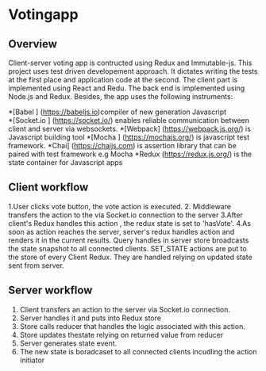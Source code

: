 # Votingapp


## Overview 
Client-server voting app is contructed using Redux and Immutable-js. 
This project uses test driven developement approach. It dictates 
writing the tests at the first place and application code at the second. The client part  is implemented  using React and Redu. The back end is implemented  using Node.js and Redux. Besides, the app uses the following instruments: 

*[Babel ] (https://babeljs.io)compiler of new generation Javascript                
*[Socket.io ] (https://socket.io/) enables reliable communication between client and server via websockets.
*[Webpack] (https://webpack.js.org/) is Javascript building tool
*[Mocha ] (https://mochajs.org/) is javascript test framework.
*Chai] (https://chaijs.com) is assertion library that can be paired with test framework e.g Mocha
*Redux (https://redux.js.org/) is the state container for Javascript apps

## Client workflow
1.User clicks vote button, the vote action is executed.
2. Middleware transfers the action to the via Socket.io connection to the server
3.After client's  Redux handles this action , the redux state is set to 'hasVote'.
4.As soon as action reaches the server, server's redux handles action and renders it in the current results. Query handles in server store broadcasts the state snapshot to all connected clients.
SET_STATE actions are put to the store of every Client Redux. They are handled relying on updated state sent from server.



## Server workflow
1. Client transfers an action to the server via Socket.io connection.
2. Server handles it and puts into Redux store
2. Store calls reducer that handles the logic associated with this action.
3. Store updates thestate relying on returned value from reducer 
4. Server generates state event.
5. The new state is boradcaset to all connected clients incudling the action initiator 
